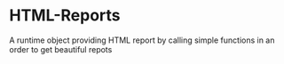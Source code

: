 # HTML-Reports
A runtime object providing HTML report by calling simple functions in an order to get beautiful repots
